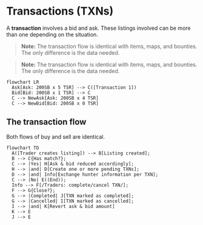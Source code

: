 # Transactions (TXNs)

A **transaction** involves a bid and ask. These listings involved can be more
than one depending on the situation.

> **Note:** The transaction flow is identical with items, maps, and bounties.
> The only difference is the data needed.

> **Note:** The transaction flow is identical with items, maps, and bounties. The only difference is the data needed.

```mermaid
flowchart LR
  Ask[Ask: 200SB x 5 TSR] --> C([Transaction 1])
  Bid[Bid: 200SB x 1 TSR] --> C
  C --> NewAsk[Ask: 200SB x 4 TSR]
  C --> NewBid[Bid: 200SB x 0 TSR]
```

## The transaction flow

Both flows of buy and sell are identical.

```mermaid
flowchart TD
  A([Trader creates listing]) --> B[Listing created];
  B --> C{Has match?};
  C --> |Yes| H[Ask & bid reduced accordingly];
  H --> |and| D[Create one or more pending TXNs];
  D --> |and| Info[Exchange hunter information per TXN];
  C --> |No| E((End));
  Info --> F[/Traders: complete/cancel TXN/];
  F --> G{Close?};
  G --> |Completed| J[TXN marked as completed];
  G --> |Cancelled| I[TXN marked as cancelled];
  I --> |and| K[Revert ask & bid amount]
  K --> E
  J --> E
```
